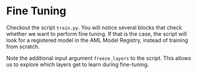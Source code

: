 # Fine Tuning

Checkout the script `train.py`. You will notice several blocks that check whether we want to perform fine tuning.  If that is the case, the script will look for a registered model in the AML Model Registry, instead of training from scratch.

Note the additional input argument `freeze_layers` to the script.  This allows us to explore which layers get to learn during fine-tuning.

